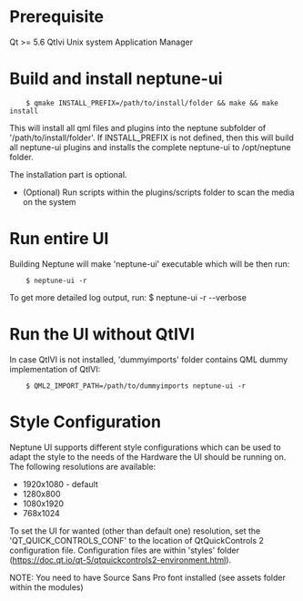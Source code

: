 # Prerequisite

Qt >= 5.6
QtIvi
Unix system
Application Manager

# Build and install neptune-ui

        $ qmake INSTALL_PREFIX=/path/to/install/folder && make && make install

This will install all qml files and plugins into the neptune subfolder of '/path/to/install/folder'. If INSTALL_PREFIX is not defined, then this will build all neptune-ui plugins and installs the complete neptune-ui to /opt/neptune folder.

The installation part is optional.

* (Optional) Run scripts within the plugins/scripts folder to scan the media on the system

# Run entire UI

Building Neptune will make 'neptune-ui' executable which will be then run:

        $ neptune-ui -r

To get more detailed log output, run:
        $ neptune-ui -r --verbose


# Run the UI without QtIVI

In case QtIVI is not installed, 'dummyimports' folder contains QML dummy implementation of QtIVI:

        $ QML2_IMPORT_PATH=/path/to/dummyimports neptune-ui -r


# Style Configuration

Neptune UI supports different style configurations which can be used to adapt the style to the needs of the Hardware the UI should be running on.
The following resolutions are available:

* 1920x1080 - default
* 1280x800
* 1080x1920
* 768x1024

To set the UI for wanted (other than default one) resolution, set the 'QT_QUICK_CONTROLS_CONF' to the location of QtQuickControls 2 configuration file. Configuration files are within 'styles' folder (https://doc.qt.io/qt-5/qtquickcontrols2-environment.html).

NOTE: You need to have Source Sans Pro font installed (see assets folder within the modules)
